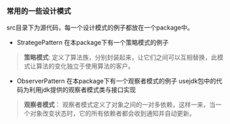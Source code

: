 ### **常用的一些设计模式**

src目录下为源代码，每一个设计模式的例子都放在一个package中。

- StrategePattern
	在本package下有一个策略模式的例子

> **策略模式**: 定义了算法族，分别封装起来，让它们之间可以互相替换，此模式让算法的变化独立于使用算法的客户。

- ObserverPattern
	在本package下有一个观察者模式的例子
	usejdk包中的代码为利用jdk提供的观察者模式类与接口实现

> **观察者模式**： 观察者模式定义了对象之间的一对多依赖，这样一来，当一个对象改变状态时，它的所有依赖者都会收到通知并自动更新。